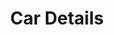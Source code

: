 ---
# head
title: 'Car Details'
description: 'Car descriptions and specific details'

# site
social: {
  facebookUrl: 'https://www.facebook.com/someurl',
  twitterUrl: 'https://www.twitter.com/someUrl',
  youtubeUrl: 'https://www.youtube.com/someUrl',
  instagramUrl: 'https://www.instagram.com/someUrl',
  linkedInUrl: 'https://www.linkedIn.com/someUrl',
}

# disclaimer
disclaimer: {
  logo: '../imag/logo-footer.svg',
  madeBy: 'Automotive dealer website by 3-2-1 Ignition',
  copyright: '2018-2019  3-2-1 Ignition, LCC'
}

# footer
footer: {
  address: '92 35 Granville St,Fairfield, CT 06824',
  phone: '839-123-111',
  email: 'info@dealership.com',
  menuItems: [
    { text: 'Home', url: '/' },
    { text: 'Find a car', url: '/search' },
    { text: 'Get pre-approval', url: 'pre-approval' },
    { text: 'Sell your car', url: 'sell-car' },
    { text: 'Services', url: '#' },
    { text: 'Terms &amp; conditions', url: '#' },
  ],
}

# header
header: {
  #assets
  logoUrl: '../imag/snl-logo.png',
  brandUrl: '',
  # mobile buttons
  mobileButtons: [
    { text: 'SALES', url: '/sell-car' },
    { text: 'SERVICES', url: '#' },
    { text: 'DIRECTION', url: '#' },
  ],
  #slides
  slides: ['/imag/carro.jpg', '/imag/carro.jpg', '/imag/carro.jpg'],
  # top-bar
  address: '101 SW Grady Way, Renton, WA 98057',
  phone: '839-123-111',
  schedule: 'Open today! 8:00 AM - 6:00 PM',
  # menu items
  menuItems: [
    { text: 'Find your next car', url: '#!', selected: true, subItems: [
        { text: 'All inventory', url: '/search'},
        { text: 'All new', url: '#', subItems: [
            { text: 'All inventory', url: '/search'},
            { text: 'By body type', url: '/bodytype-search'},
        ]},
        { text: 'All Pre-owned', url: '#', subItems: [
          { text: 'All inventory', url: '/search'},
          { text: 'By body type', url: '/bodytype-search'},
          { text: 'Under $15,000', url: '#'},
        ]},
        { text: 'Commercial', url: '#'},
    ]},
    { text: 'Finance your car', url: '#', subItems: [
      { text: 'Get pre-approved', url: '/pre-approved'},
      { text: 'Car loan calculator', url: '/calculator'},
    ]},
    { text: 'Sell your car', url: '#', subItems: [
      { text: 'We''ll buy your car', url: '/sell-car'},
      { text: 'Get trade-in value', url: '/prepare'},
    ]}, 
  ],
  # search input
  searchPlaceholder: 'Find your next car',
}

# get-in-touch
getInTouch: {
  title: 'Get in touch',
  address: '92 35 Grandville St, Fairfield, CT 06824',
  phone: '839-123-111',
  email: 'service@dealership.com',
  servicesPhone: '839-123-111',
  servicesEmail: 'service@dealership.com',
  openingWeekDays: '10:00 - 22:00',
  openingSaturdays: '09:00 - 23:00',
  openingSundays: '10:00 - 22:00'
}

#footer
footerContact: {
  mobileElements: [
    { name: 'Car payment calculator', url: '/calculator' },
    { name: 'Find a car', url: '/search' },
    { name: 'Get pre-approved', url: '/pre-approved' },
    { name: 'Sell your car', url: '/sell-car' },
    { name: 'Terms & conditions', url: '#!' },
  ],
  rowOne: {
    title: 'Links',
    elements: [
      { name: 'Home', link: '/' },
      { name: 'Sell your car', link: '/sell-car' },
      { name: 'Find a car', link: '/search' },
      { name: 'Services', link: '#!' },
      { name: 'Get pre-approval', link: '/pre-approved' },
      { name: 'Terms & Conditions', link: '#!' }
    ]
  },
  rowTwo: {
    title: 'Contacts',
    phone: '839-923-111',
    email: 'info@dealership.com',
    location: '920 S.W. Grady Way, Renton, WA, 98057',
    mapsUrl: 'https://goo.gl/maps/9p6DrwbY29k'
  },
  rowThree: {
    title: 'Stay Updated',
    inputPlaceholder: 'Your email address',
  }
}



carDetails: {"make":"DODGE TRUCK","miles":"243008","vinMake":"","costPack":"","currentMake":"se8QjxYzK00lnmIGDiLA","makeCode":"DODGE_TRUCK","vinFuelType":"\"4DR QUAD CAB 160.5\"\" WB ST\"","trim":"","exteriorColor":"BLACK","currentInteriorColor":"jdeq7cIZOwZmxKg1olFn","vinGvmRange":"127766","modelCode":"RAM_1500","transmission":"","currentModel":"AZI6BS9NQdEyU0E6sjZN","fuelType":"G","bodytype":{"imageUrl":"https://http2.mlstatic.com/arriendo-camioneta-4x2-4x4-D_NQ_NP_869511-MLC20588969422_022016-F.jpg","name":"Truck"},"interiorColorCode":"","imageUrl":"","model":"RAM 1500","vinYear":"","currentBodytype":"CGPhQ7iZVraqwgsnXkFi","msrp":"\"9","cost":"\"1","description":"QUAD 140WB 4X2 SLT","standardEquipment":"","offer":{"date":{"_seconds":1551732468,"_nanoseconds":482000000},"title":"title6"},"dealer":"TEST1","internetPrice":"995.00\"","vin":"1D7HA18D34Sxxxxxx","listPrice":"","dealerCode":"TEST1","vinEngineSize":"GAS","vinTrim":"DODGE","year":"2004","vinTransmissionType":"RAM 1500","invoice":"","interiorColor":"","images":["https://http2.mlstatic.com/arriendo-camioneta-4x2-4x4-D_NQ_NP_869511-MLC20588969422_022016-F.jpg"],"vimChromeId":"","cylinder":"8","holdback":"483.19\"","currentExteriorColor":"4O3bOF7kTRrbcHDm9Pxi","currentDealer":"qlFaObYiwNOTC0EtcPke","price":20000,"exteriorColorCode":"BLACK","vinModel":"2004","id":"V2Q7W8HZ4HXxNukZasde","url":"under-$30000-dodge-truck-ram-1500-black_12"}

layout: details 

---